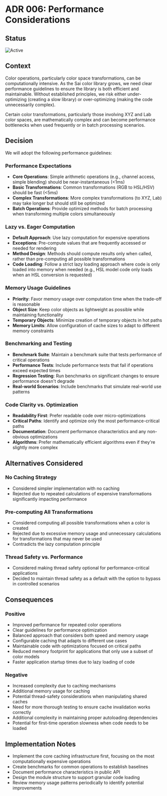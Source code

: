 # ADR 006: Performance Considerations

## Status

![Active](https://img.shields.io/badge/Active-green?style=for-the-badge)

## Context

Color operations, particularly color space transformations, can be computationally intensive. As the Sai color library
grows, we need clear performance guidelines to ensure the library is both efficient and maintainable. Without
established principles, we risk either under-optimizing (creating a slow library) or over-optimizing
(making the code unnecessarily complex).

Certain color transformations, particularly those involving XYZ and Lab color spaces, are mathematically complex and can
become performance bottlenecks when used frequently or in batch processing scenarios.

## Decision

We will adopt the following performance guidelines:

### Performance Expectations

* **Core Operations**: Simple arithmetic operations (e.g., channel access, simple blending) should be near-instantaneous
  (<1ms)
* **Basic Transformations**: Common transformations (RGB to HSL/HSV) should be fast (<5ms)
* **Complex Transformations**: More complex transformations (to XYZ, Lab) may take longer but should still be optimized
* **Batch Operations**: Provide optimized methods for batch processing when transforming multiple colors simultaneously

### Lazy vs. Eager Computation

* **Default Approach**: Use lazy computation for expensive operations
* **Exceptions**: Pre-compute values that are frequently accessed or needed for rendering
* **Method Design**: Methods should compute results only when called, rather than pre-computing all possible
  transformations
* **Code Loading**: Follow a strict lazy loading approach where code is only loaded into memory when needed
  (e.g., HSL model code only loads when an HSL conversion is requested)

### Memory Usage Guidelines

* **Priority**: Favor memory usage over computation time when the trade-off is reasonable
* **Object Size**: Keep color objects as lightweight as possible while maintaining functionality
* **Temporary Objects**: Minimize creation of temporary objects in hot paths
* **Memory Limits**: Allow configuration of cache sizes to adapt to different memory constraints

### Benchmarking and Testing

* **Benchmark Suite**: Maintain a benchmark suite that tests performance of critical operations
* **Performance Tests**: Include performance tests that fail if operations exceed expected times
* **Regression Testing**: Run benchmarks on significant changes to ensure performance doesn't degrade
* **Real-world Scenarios**: Include benchmarks that simulate real-world use patterns

### Code Clarity vs. Optimization

* **Readability First**: Prefer readable code over micro-optimizations
* **Critical Paths**: Identify and optimize only the most performance-critical paths
* **Documentation**: Document performance characteristics and any non-obvious optimizations
* **Algorithms**: Prefer mathematically efficient algorithms even if they're slightly more complex

## Alternatives Considered

### No Caching Strategy

* Considered simpler implementation with no caching
* Rejected due to repeated calculations of expensive transformations significantly impacting performance

### Pre-computing All Transformations

* Considered computing all possible transformations when a color is created
* Rejected due to excessive memory usage and unnecessary calculations for transformations that may never be used
* Contradicts the lazy computation principle

### Thread Safety vs. Performance

* Considered making thread safety optional for performance-critical applications
* Decided to maintain thread safety as a default with the option to bypass in controlled scenarios

## Consequences

### Positive

* Improved performance for repeated color operations
* Clear guidelines for performance optimization
* Balanced approach that considers both speed and memory usage
* Configurable caching that adapts to different use cases
* Maintainable code with optimizations focused on critical paths
* Reduced memory footprint for applications that only use a subset of color models
* Faster application startup times due to lazy loading of code

### Negative

* Increased complexity due to caching mechanisms
* Additional memory usage for caching
* Potential thread-safety considerations when manipulating shared caches
* Need for more thorough testing to ensure cache invalidation works correctly
* Additional complexity in maintaining proper autoloading dependencies
* Potential for first-time operation slowness when code needs to be loaded

## Implementation Notes

* Implement the core caching infrastructure first, focusing on the most computationally expensive operations
* Create benchmarks for common operations to establish baselines
* Document performance characteristics in public API
* Design the module structure to support granular code loading
* Review memory usage patterns periodically to identify potential improvements